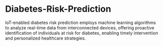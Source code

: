 # Diabetes-Risk-Prediction
IoT-enabled diabetes risk prediction employs machine learning algorithms to analyze real-time data from interconnected devices, offering proactive identification of individuals at risk for diabetes, enabling timely intervention and personalized healthcare strategies.
